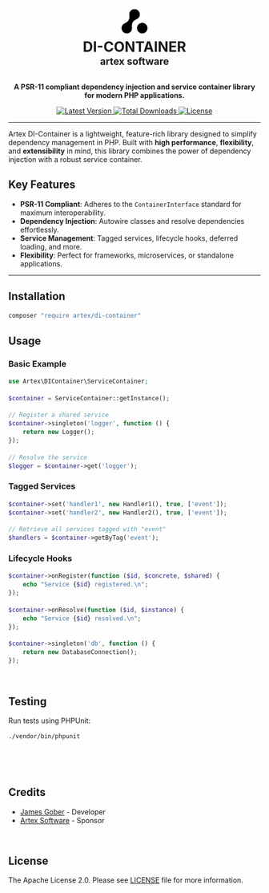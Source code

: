 <h1 align="center" id="top">
    <picture>
        <source media="(prefers-color-scheme: dark)" srcset="./docs/media/artex-agency-logo-dark.png">
        <img width="54" alt="Artex Agency Logo" src="./docs/media/artex-agency-logo.png">
    </picture>    
    <br>
    <strong>
        DI-CONTAINER
        <br>
        <small><sup>artex software</sup></small>
    </strong>
</h1>

<p align="center"><strong>A PSR-11 compliant dependency injection and service container library for modern PHP applications.</strong></p>

<p align="center">
    <a href="https://packagist.org/packages/artex/di-container">
        <img src="https://img.shields.io/packagist/v/artex/di-container" alt="Latest Version">
    </a>
    <a href="https://packagist.org/packages/artex/di-container">
        <img src="https://img.shields.io/packagist/dt/artex/di-container" alt="Total Downloads">
    </a>
    <a href="LICENSE">
        <img src="https://img.shields.io/badge/license-Apache%202.0-blue" alt="License">
    </a>
</p>

---

Artex DI-Container is a lightweight, feature-rich library designed to simplify dependency management in PHP. Built with **high performance**, **flexibility**, and **extensibility** in mind, this library combines the power of dependency injection with a robust service container.

## Key Features
- **PSR-11 Compliant**: Adheres to the `ContainerInterface` standard for maximum interoperability.
- **Dependency Injection**: Autowire classes and resolve dependencies effortlessly.
- **Service Management**: Tagged services, lifecycle hooks, deferred loading, and more.
- **Flexibility**: Perfect for frameworks, microservices, or standalone applications.

---

## Installation
```sh
composer "require artex/di-container"
```


## Usage

### Basic Example

```php
use Artex\DIContainer\ServiceContainer;

$container = ServiceContainer::getInstance();

// Register a shared service
$container->singleton('logger', function () {
    return new Logger();
});

// Resolve the service
$logger = $container->get('logger');
```


### Tagged Services

```php
$container->set('handler1', new Handler1(), true, ['event']);
$container->set('handler2', new Handler2(), true, ['event']);

// Retrieve all services tagged with "event"
$handlers = $container->getByTag('event');

```

### Lifecycle Hooks

```php
$container->onRegister(function ($id, $concrete, $shared) {
    echo "Service {$id} registered.\n";
});

$container->onResolve(function ($id, $instance) {
    echo "Service {$id} resolved.\n";
});

$container->singleton('db', function () {
    return new DatabaseConnection();
});

```

&nbsp;
## Testing
Run tests using PHPUnit:
```bash
./vendor/bin/phpunit
```

&nbsp;



&nbsp;

## Credits

- [James Gober](https://github.com/jamesgober) - Developer
- [Artex Software](https://artexsoftware.com) - Sponsor


&nbsp;

## License
The Apache License 2.0. Please see [LICENSE](LICENSE) file for more information.